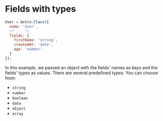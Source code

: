 # Fields with types

```js
User = Astro.Class({
  name: 'User',
  /* ... */
  fields: {
    firstName: 'string',
    createdAt: 'date',
    age: 'number'
  }
});
```

In this example, we passed an object with the fields' names as keys and the fields' types as values. There are several predefined types. You can choose from:

- `string`
- `number`
- `boolean`
- `date`
- `object`
- `array`